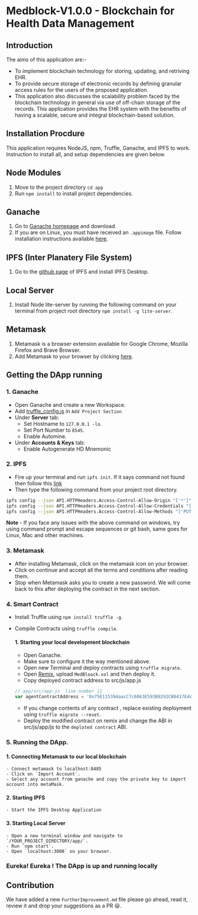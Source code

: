 # Medblock-V1.0.0 - Blockchain for Health Data Management

## Introduction

The aims of this application are:-
- To implement blockchain technology for storing, updating, and retriving EHR.
- To provide secure storage of electronic records by defining granular access rules for the users of the proposed application. 
- This application also discusses the scalability problem faced by the blockchain technology in general via use of off-chain storage of the records. This application provides the EHR system with the benefits of having a scalable, secure and integral blockchain-based solution.


## Installation Procdure

This application requires NodeJS, npm, Truffle, Ganache, and IPFS to work. Instruction to install all, and setup dependencies are given below.

## Node Modules

1. Move to the project directory `cd app`
2. Run `npm install` to install project dependencies.

## Ganache

1. Go to [Ganache homepage](https://truffleframework.com/ganache) and download.
2. If you are on Linux, you must have received an `.appimage` file. Follow installation instructions available [here](https://itsfoss.com/use-appimage-linux/).

## IPFS (Inter Planatery File System)

1. Go to the [github page](https://github.com/ipfs/ipfs-desktop) of IPFS and install IPFS Desktop.

## Local Server

1. Install Node lite-server by running the following command on your terminal from project root directory `npm install -g lite-server`.

## Metamask

1. Metamask is a browser extension available for Google Chrome, Mozilla Firefox and Brave Browser.
2. Add Metamask to your browser by clicking [here](http://metamask.io/).

## Getting the DApp running

### 1. Ganache
* Open Ganache and create a new Workspace.
* Add [truffle_config.js](https://github.com/GiteshPande/Medblock-V1.0.0/blob/main/app/truffle-config.js) in `Add Project Section`
* Under **Server** tab:
  - Set Hostname to `127.0.0.1 -lo`.
  - Set Port Number to `8545`.
  - Enable Automine.
* Under **Accounts & Keys** tab:
  - Enable Autogenerate HD Mnemonic

### 2. IPFS
* Fire up your terminal and run `ipfs init`. If it says command not found then follow this [link](https://docs.ipfs.tech/install/command-line/#linux)
* Then type the following command from your project root directory.
```bash
ipfs config --json API.HTTPHeaders.Access-Control-Allow-Origin "['*']"
ipfs config --json API.HTTPHeaders.Access-Control-Allow-Credentials "['true']"
ipfs config --json API.HTTPHeaders.Access-Control-Allow-Methods "['PUT', 'POST', 'GET']"
```
**Note** - If you face any issues with the above command on windows, try using command prompt and escape sequences or git bash, same goes for Linux, Mac and other machines.

### 3. Metamask
- After installing Metamask, click on the metamask icon on your browser.
- Click on continue and accept all the terms and conditions after reading them.
- Stop when Metamask asks you to create a new password. We will come back to this after deploying the contract in the next section.

### 4. Smart Contract
- Install Truffle using `npm install truffle -g`.
- Compile Contracts using `truffle compile`.

  #### 1. Starting your local development blockchain
    - Open Ganache.
    - Make sure to configure it the way mentioned above.
    - Open new Terminal and deploy contracts using `truffle migrate`.
    - Open [Remix](https://remix.ethereum.org/), upload `MedBloack.sol` and then deploy it.
    - Copy deployed contract address to src/js/app.js
    ```js
    // app/src/app.js  line number 11
    var agentContractAddress = '0x75E115394aacC7c6063E593B9292CB9417E4cbeC';
    ```
    - If you change contents of any contract , replace existing deployment using `truffle migrate --reset`.
    - Deploy the modified contract on remix and change the ABI in src/js/app/js to the `deploted contract` ABI.

### 5. Running the DApp.
  #### 1. Connecting Metamask to our local blockchain
    - Connect metamask to localhost:8485
    - Click on `Import Account`.
    - Select any account from ganache and copy the private key to import account into metaMask.
    
  #### 2. Starting IPFS
    - Start the IPFS Desktop Application
    
  #### 3. Starting Local Server
    - Open a new terminal window and navigate to `/YOUR_PROJECT_DIRECTORY/app/`.
    - Run `npm start`.
    - Open `localhost:3000` on your browser.

### Eureka! Eureka ! The DApp is up and running locally

## Contribution

We have added a new `FurtherImprovement.md` file please go ahead, read it, review it and drop your suggestions as a PR :smiley:.
